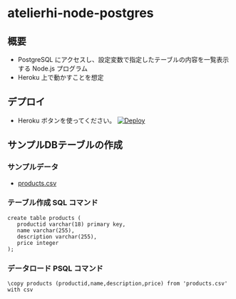 # atelierhi-node-postgres

## 概要
- PostgreSQL にアクセスし、設定変数で指定したテーブルの内容を一覧表示する Node.js プログラム
- Heroku 上で動かすことを想定

## デプロイ
- Heroku ボタンを使ってください。
[![Deploy](https://www.herokucdn.com/deploy/button.png)](https://heroku.com/deploy)

## サンプルDBテーブルの作成
### サンプルデータ
- [products.csv](https://github.com/hinabasfdc/atelierhi-node-postgres/blob/master/products.csv)
### テーブル作成 SQL コマンド
```
create table products (
   productid varchar(18) primary key,
   name varchar(255),
   description varchar(255),
   price integer
);
```
### データロード PSQL コマンド
```
\copy products (productid,name,description,price) from 'products.csv' with csv
```